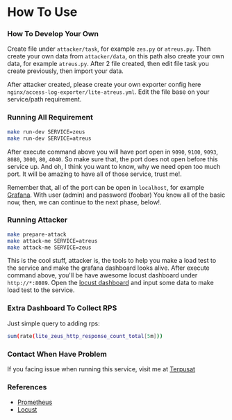 # How To Use

### How To Develop Your Own

Create file under `attacker/task`, for example `zes.py` or `atreus.py`. Then create your own data from `attacker/data`, on this path also create your own data, for example `atreus.py`. After 2 file created, then edit file task you create previously, then import your data.

After attacker created, please create your own exporter config here `nginx/access-log-exporter/lite-atreus.yml`. Edit the file base on your service/path requirement.

### Running All Requirement

```sh
make run-dev SERVICE=zeus
make run-dev SERVICE=atreus
```

After execute command above you will have port open in `9090`, `9100`, `9093`, `8080`, `3000`, `80`, `4040`. So make sure that, the port does not open before this service up. And oh, I think you want to know, why we need open too much port. It will be amazing to have all of those service, trust me!.

Remember that, all of the port can be open in `localhost`, for example [Grafana](http://localhost:3000). With user (admin) and password (foobar) You know all of the basic now, then, we can continue to the next phase, below!.


### Running Attacker

```sh
make prepare-attack
make attack-me SERVICE=atreus
make attack-me SERVICE=zeus
```

This is the cool stuff, attacker is, the tools to help you make a load test to the service and make the grafana dashboard looks alive. After execute command above, you'll be have awesome locust dashboard under `http://*:8089`. Open the [locust dashboard](http://localhost:8089) and input some data to make load test to the service.


### Extra Dashboard To Collect RPS

Just simple query to adding rps:
```sh
sum(rate(lite_zeus_http_response_count_total[5m]))
```


### Contact When Have Problem

If you facing issue when running this service, visit me at [Terpusat](https://outletcyber.net)


### References
- [Prometheus](https://prometheus.io/docs/introduction/overview/)
- [Locust](https://docs.locust.io/en/stable/)